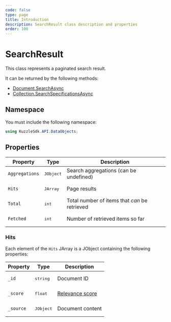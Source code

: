 ```yaml
---
code: false
type: page
title: Introduction
description: SearchResult class description and properties
order: 100
---
```


# SearchResult

This class represents a paginated search result.  

It can be returned by the following methods:
 - [Document.SearchAsync](/sdk/csharp/2/controllers/document/search)
 - [Collection.SearchSpecificationsAsync](/sdk/csharp/2/controllers/collection/search-specifications)

## Namespace

You must include the following namespace: 

```csharp
using KuzzleSdk.API.DataObjects;
```

## Properties

| Property | Type | Description |
|--- |--- |--- |
| `Aggregations` | <pre>JObject</pre> | Search aggregations (can be undefined) |
| `Hits` | <pre>JArray</pre> | Page results |
| `Total` | <pre>int</pre> |  Total number of items that _can_ be retrieved |
| `Fetched` | <pre>int</pre> | Number of retrieved items so far |

### Hits

Each element of the `Hits` JArray is a JObject containing the following properties:

| Property | Type | Description |
|--- |--- |--- |
| `_id` | <pre>string</pre> | Document ID |
| `_score` | <pre>float</pre> | [Relevance score](https://www.elastic.co/guide/en/elasticsearch/guide/current/relevance-intro.html) |
| `_source` | <pre>JObject</pre> | Document content |
